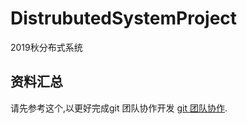 # DistrubutedSystemProject
2019秋分布式系统

## 资料汇总

请先参考这个,以更好完成git 团队协作开发
[git 团队协作](https://www.cnblogs.com/nongzihong/p/10448516.html). 


